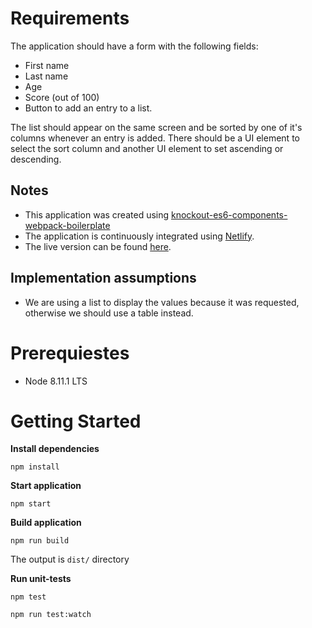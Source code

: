 # Requirements

The application should have a form with the following fields:

- First name
- Last name
- Age
- Score (out of 100)
- Button to add an entry to a list.

The list should appear on the same screen and be sorted by one of it's columns whenever an entry is added. There should be a UI element to select the sort column and another UI element to set ascending or descending.

## Notes

- This application was created using [knockout-es6-components-webpack-boilerplate](https://github.com/abdennour/knockout-es6-components-webpack-boilerplate)
- The application is continuously integrated using [Netlify](https://www.netlify.com/).
- The live version can be found [here](https://peaceful-ritchie-153a6c.netlify.com/).

## Implementation assumptions

- We are using a list to display the values because it was requested, otherwise we should use a table instead.

# Prerequiestes

- Node 8.11.1 LTS

# Getting Started

**Install dependencies**

```
npm install
```

**Start application**

```
npm start
```

**Build application**

```
npm run build
```

The output is `dist/` directory

**Run unit-tests**

```
npm test
```

```
npm run test:watch
```
